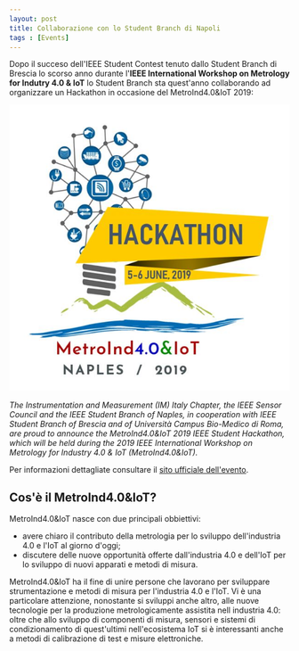 ```yaml
---
layout: post
title: Collaborazione con lo Student Branch di Napoli
tags : [Events]
---
```


Dopo il succeso dell'IEEE Student Contest tenuto dallo Student Branch di Brescia lo scorso anno durante l'**IEEE International Workshop on Metrology for Indutry 4.0 & IoT** lo Student Branch sta quest'anno collaborando ad organizzare un Hackathon in occasione del MetroInd4.0&IoT 2019:


![Header](/images/logo_hackathon.jpg)

*The Instrumentation and Measurement (IM) Italy Chapter, the IEEE Sensor Council and the IEEE Student Branch of Naples, in cooperation with IEEE Student Branch of Brescia and of Università Campus Bio-Medico di Roma, are proud to announce the MetroInd4.0&IoT 2019 IEEE Student Hackathon, which will be held during the 2019 IEEE International Workshop on Metrology for Industry 4.0 & IoT (MetroInd4.0&IoT).*

Per informazioni dettagliate consultare il [sito ufficiale dell'evento](http://www.metroind40iot.org/home).


##  Cos'è il MetroInd4.0&IoT?
MetroInd4.0&IoT nasce con due principali obbiettivi:

* avere chiaro il contributo della metrologia per lo sviluppo dell'industria 4.0 e l'IoT al giorno d'oggi;
* discutere delle nuove opportunità offerte dall'industria 4.0 e dell'IoT per lo sviluppo di nuovi apparati e metodi di misura.

MetroInd4.0&IoT ha il fine di unire persone che lavorano per sviluppare strumentazione e metodi di misura per l'industria 4.0 e l'IoT. Vi è una particolare attenzione, nonostante si sviluppi anche altro, alle nuove tecnologie per la produzione metrologicamente assistita nell industria 4.0: oltre che allo sviluppo di componenti di misura, sensori e sistemi di condizionamento di quest'ultimi nell'ecosistema IoT si è interessanti anche a metodi di calibrazione di test e misure elettroniche.

